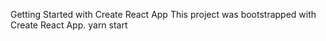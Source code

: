 Getting Started with Create React App
This project was bootstrapped with Create React App.
yarn start
